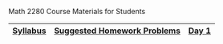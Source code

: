 Math 2280 Course Materials for Students

| [Syllabus](./syllabus/syllabus.md) | [Suggested Homework Problems](./suggested_problems/suggested_problems.md) | [Day 1](./daily_lectures) |
| ---------------------------------- | ------------------------------------------------------------------------- | ------------------------------ |
